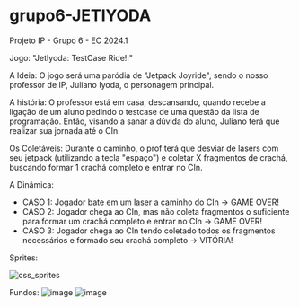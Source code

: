 # grupo6-JETIYODA

Projeto IP - Grupo 6 - EC 2024.1

Jogo: "JetIyoda: TestCase Ride!!"

A Ideia: O jogo será uma paródia de "Jetpack Joyride", sendo o nosso professor de IP, Juliano Iyoda, o personagem principal. 

A história: O professor está em casa, descansando, quando recebe a ligação de um aluno pedindo o testcase de uma questão da lista de programação. Então, visando a sanar a dúvida do aluno, Juliano terá que realizar sua jornada até o CIn. 

Os Coletáveis: Durante o caminho, o prof terá que desviar de lasers com seu jetpack (utilizando a tecla "espaço") e coletar X fragmentos de crachá, buscando formar 1 crachá completo e entrar no CIn.

A Dinâmica: 
 - CASO 1: Jogador bate em um laser a caminho do CIn -> GAME OVER!
 - CASO 2: Jogador chega ao CIn, mas não coleta fragmentos o suficiente para formar um crachá completo e entrar no CIn -> GAME OVER!
 - CASO 3: Jogador chega ao CIn tendo coletado todos os fragmentos necessários e formado seu crachá completo -> VITÓRIA!

Sprites:

![css_sprites](https://github.com/user-attachments/assets/270da0a7-2c05-473d-8355-27abf57170dd)







Fundos:
![image](https://github.com/user-attachments/assets/fc437d1e-9f19-4734-a88d-f51057e6985f)
![image](https://github.com/user-attachments/assets/48d6edd9-fb1c-4428-b49b-0b41577a373c)
